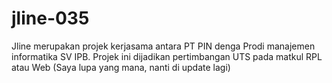 # jline-035
Jline merupakan projek kerjasama antara PT PIN denga Prodi manajemen informatika SV IPB. Projek ini dijadikan pertimbangan UTS pada matkul RPL atau Web (Saya lupa yang mana, nanti di update lagi)
